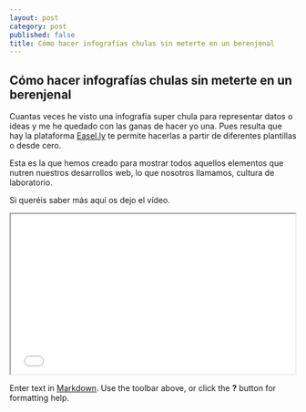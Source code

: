 ```yaml
---
layout: post
category: post
published: false
title: Cómo hacer infografías chulas sin meterte en un berenjenal
---
```


## Cómo hacer infografías chulas sin meterte en un berenjenal
Cuantas veces he visto una infografía super chula para representar datos o ideas y me he quedado con las ganas de hacer yo una.  Pues resulta que hay la plataforma [Easel.ly](http://www.easel.ly/ "Easel.ly") te permite hacerlas a partir de diferentes plantillas o desde cero. 

Esta es la que hemos creado para mostrar todos aquellos elementos que nutren nuestros desarrollos web, lo que nosotros llamamos, cultura de laboratorio.

Si queréis saber más aquí os dejo el vídeo.

<iframe src="//player.vimeo.com/video/37781587" width="500" height="281" webkitallowfullscreen mozallowfullscreen allowfullscreen></iframe>

Enter text in [Markdown](http://daringfireball.net/projects/markdown/). Use the toolbar above, or click the **?** button for formatting help.